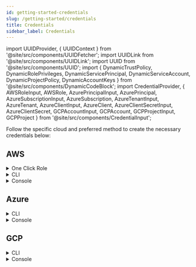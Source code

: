 ```yaml
---
id: getting-started-credentials
slug: /getting-started/credentials
title: Credentials
sidebar_label: Credentials
---
```


import UUIDProvider, { UUIDContext } from '@site/src/components/UUIDFetcher';
import UUIDLink from '@site/src/components/UUIDLink';
import UUID from '@site/src/components/UUID';
import { DynamicTrustPolicy, DynamicRolePrivileges, DynamicServicePrincipal, DynamicServiceAccount, DynamicProjectPolicy, DynamicAccountKeys } from '@site/src/components/DynamicCodeBlock';
import CredentialProvider, { AWSRoleInput, AWSRole, AzurePrincipalInput, AzurePrincipal, AzureSubscriptionInput, AzureSubscription, AzureTenantInput, AzureTenant, AzureClientInput, AzureClient, AzureClientSecretInput, AzureClientSecret, GCPAccountInput, GCPAccount, GCPProjectInput, GCPProject } from '@site/src/components/CredentialInput';

<UUIDProvider>
<CredentialProvider>

Follow the specific cloud and preferred method to create the necessary credentials below:

## AWS

<details>
<summary>One Click Role</summary>

### How Massdriver uses your role

To keep your environment secure, Massdriver uses a role with a trust policy to access your AWS account for provisioning and monitoring of your infrastructure. The account that assumes this role is private and has no access from the public internet.

### Click the quick add button

<AWSRoleInput /><br />

Click **<UUIDLink />** to run a hosted CloudFormation stack on AWS which will create a new role in your account with the permissions required to provision infrastructure in Massdriver. The external ID for the role (required to prevent confused deputy attacks) will be unique and auto-generated in the URL for the CloudFormation stack. Do not change this value in the URL.

### Run the CloudFormation stack

Once you are in your AWS console, review the resource creation. Click the `Create stack` button to provision the role.

![roles](./img/aws-quick-add-1.png)

### Copy the role ARN to Massdriver

Once the CloudFormation stack has completed its task, select the outputs tab and copy the value of the `CustomProvisioningRoleArn` output. Paste the value into the **AWS ARN** field in the credentials creation form.

![roles](./img/aws-quick-add-2.png)

Add **<AWSRole />** to the `Credential Name` field. Click `Create` to add the credential to Massdriver and head to the projects page to start building your infrastructure.

</details>

<details>
<summary>CLI</summary>

### How Massdriver uses your role

To keep your environment secure, Massdriver uses a role with a trust policy to access your AWS account for provisioning and monitoring of your infrastructure. The account that assumes this role is private and has no access from the public internet.

### Create a role with a trust policy

<AWSRoleInput /><br />

Run the following command with the [AWS CLI](https://docs.aws.amazon.com/cli/latest/userguide/getting-started-install.html) to create an IAM Role with a trust policy (the external ID is unique and auto-generated):

<DynamicTrustPolicy />

### Assign the role administrator privileges

Run this command to give Massdriver administrator privileges:

<DynamicRolePrivileges />

### Import role to Massdriver

Insert **<AWSRole />** in the `Credential Name` field. Then set `AWS ARN` as **arn:aws:iam::YOUR_AWS_ACCOUNT_ID:role/<AWSRole />** and **<UUID />** as the `External ID`. Click `Create` and head to the projects page to start building your infrastructure.

</details>

<details>

<summary>Console</summary>

### How Massdriver uses your role

To keep your environment secure, Massdriver uses a role with a trust policy to access your AWS account for provisioning and monitoring of your infrastructure. The account that assumes this role is private and has no access from the public internet.

### Create a role

<AWSRoleInput /><br />

1. Sign in to the [AWS Management Console](https://aws.amazon.com/console/)
2. In the search bar, type `IAM` and select the IAM service
3. In the left-hand menu, select `Roles`
4. Click `Create role`

![roles](./img/aws-select-roles.png)

5. Select `Another AWS account` for the role type

![roles](./img/aws-another-account.png)

6. For the account ID enter **308878630280**. This is the Massdriver account which contains the role that will use the one you are creating now
7. Check the Require external ID box and enter **<UUID />**.
8. Make sure that the `Require MFA` option is **unchecked**

![roles](./img/aws-settings.png)

9. Click `Next: Permissions`
10. Select the `AdministratorAccess` policy

![roles](./img/aws-policy.png)

11. Select `Next: Tags`
12. Add a tag with the key `massdriver`

![roles](./img/aws-tags.png)

13. Set `Role name` to **<AWSRole />** and add a description to the role

![roles](./img/aws-review.png)

14. Set `Credential Name` to **<AWSRole />**
15. Paste the AWS ARN for the role in the `AWS ARN` field: **arn:aws:iam::YOUR_AWS_ACCOUNT_ID:role/<AWSRole />**

16. Paste **<UUID />** in to the `External ID` field
17. Click `Create` to add the credential to Massdriver and head to the projects page to start building your infrastructure.

</details>

## Azure

<details>
<summary>CLI</summary>

### Install Azure CLI

To get started, you'll need the [Azure CLI](https://learn.microsoft.com/en-us/cli/azure/install-azure-cli) installed locally on your machine. The Azure Cloud Shell available in the Azure Portal does **not** have the ability to grant the service principal the required permissions.

<AzurePrincipalInput /><br />

1. Obtain your **subscription ID**

Paste this script into the command-line to list your subscriptions:

```bash
az account list --output table
```

<AzureSubscriptionInput /><br />

2. Paste this script in the command-line to create an Azure service principal:

<DynamicServicePrincipal />

3. Copy the outputs and paste them into Massdriver:

- <AzurePrincipal /> &rarr; <b>Credential Name</b>
- appId &rarr; **Client ID**
- password &rarr; **Client Secret**
- <AzureSubscription /> &rarr; <b>SubscriptionId</b>
- tenant &rarr; **Tenant ID**

Once finished, click the `Create` button in Massdriver to create your credential.

</details>

<details>
<summary>Console</summary>

### Registering the service principal app in Azure AD

<AzurePrincipalInput /><br />

1. Sign into your Azure account through the [Azure portal](https://portal.azure.com/)
2. Search for and select `Microsoft Entra ID`
3. Select `App registration`
4. Select `New registration`

![Massdriver example 1](./img/azure-spcreate1.png "Massdriver example 1")

5. Name your application: **<AzurePrincipal />**
6. Select `Accounts in this organization directory only`
7. Leave `Redirect URI` blank

![Massdriver example 2](./img/azure-spcreate2.png "Massdriver example 2")

8. Click `Register`
9. In the `Overview` menu, copy the `Application (client) ID`
10. <AzureClientInput />
11. Copy the `Directory (tenant) ID`
12. <AzureTenantInput /><br />

![Massdriver example 3](./img/azure-spcreate3.png "Massdriver example 3")

13. Select `Certificates & secrets` on the left
14. Select `New client secret`
15. Set the description to `platform`, set expiration date, and click `Add`

![Massdriver example 4](./img/azure-spcreate4.png "Massdriver example 4")

16. Copy the `Value` password. <span style={{ color: 'red' }}>**Do not use the Secret ID**</span>
17. <AzureClientSecretInput /><br />

![Massdriver example 5](./img/azure-spcreate6.png "Massdriver example 5")

### Assign subscription Owner the service principal

1. In the Azure portal, search for and select `Subscription`
2. Select the subscription you want to use in Massdriver
3. In the Overview menu, copy your `Subscription ID`
4. <AzureSubscriptionInput />
5. Select `Access control (IAM)`
6. Select `Add` > `Add role assignment`
7. Select `Privileged Administrator Roles` tab and then the `Owner` role and click `Next`
8. Select `Select members`, search for **<AzurePrincipal />**, click on the service principal, and then click `Select` at the bottom, then `Next`
9. Select `Allow user to assign all roles except privileged administrator roles` and click `Next` then `Review + assign` twice to finish.

### Adding the Azure service principal to your Massdriver organization

1. In Massdriver, click on the menu on the top left and expand **Organization Settings**
2. Click `Configure Credentials`
3. Select `Azure Service Principal`
4. Fill in the fields as guided below:

- Credential Name (**<AzurePrincipal />**)
- Client ID (**<AzureClient />**)
- Client Secret (**<AzureClientSecret />**)
- Subscription ID (**<AzureSubscription />**)
- Tenant ID (**<AzureTenant />**)

Click `Create` to add the credential to Massdriver and head to the projects page to start building your infrastructure.

</details>

## GCP

<details>
<summary>CLI</summary>

### Create the service account

<GCPAccountInput /><br />

Using [GCloud CLI](https://cloud.google.com/sdk/docs/install), paste the following command in a terminal to create a service account for Massdriver to use:

<DynamicServiceAccount />

### Assign the service account the owner role

<GCPProjectInput /><br />

Paste the following command to assign the service account the `owner` role:

<DynamicProjectPolicy />

### Create a service account key

Massdriver needs a service account key to access the GCP API. To create one paste the following command into a terminal:

<DynamicAccountKeys />

Attach the `.json` file created in the above command in to the `Artifact Data` field on the form.

Set the `Credential Name` to **<GCPAccount />** and click `Create` to add the credential to Massdriver. Head to the projects page to start building your infrastructure.

</details>

<details>
<summary>Console</summary>

### Create a service account

<GCPAccountInput /><br />

1. Log in to the [Google Cloud Console](https://console.cloud.google.com/) and navigate to the IAM/Service Accounts page.

![select-iam](./img/gcp-iam.png)

2. Click `Create service account`

![select-iam](./img/gcp-create-service-account.png)

3. Fill in the form with the following details:

- Service account name: **<GCPAccount />**
- Service account ID: **<GCPAccount />**
- Service account description: **Massdriver Service Account** (optional)

4. Click `Create and Continue`

![sa-details](./img/gcp-sa-details.png)

5. Give your new service account `Owner` permissions so Massdriver can manage your infrastructure
6. Click `Continue`

![grant-role](./img/gcp-grant-role.png)

7. Leave the grant users section blank. Click `Done`

![grant-user](./img/gcp-grant-user.png)

8. Click the ID of the newly created service account

![details-select](./img/gcp-details-select.png)

9. Click the `Keys` tab
10. Using the add key dropdown, select `Create new key`

![keys-page](./img/gcp-keys-page.png)

11. Select `JSON` and click `Create`

![export-key](./img/gcp-export-key.png)

Attach the `.json` file created in the above step in to the `Artifact Data` field on the form.

Set the `Credential Name` to **<GCPAccount />** and click `Create` to add the credential to Massdriver. Head to the projects page to start building your infrastructure.

</details>

</CredentialProvider>
</UUIDProvider>
